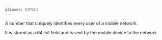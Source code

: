 ```yaml
---
aliases: [IMSI]
---
```


A number that uniquely identifies every user of a mobile network.

It is stored as a 64-bit field and is sent by the mobile device to the network
